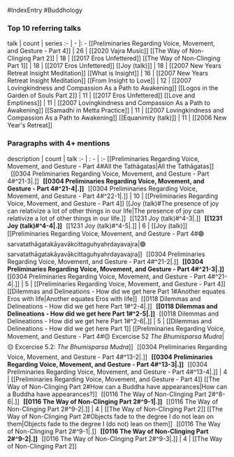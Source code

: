 #IndexEntry #Buddhology

### Top 10 referring talks
talk | count | series
:- | - |: -
[[Preliminaries Regarding Voice, Movement, and Gesture - Part 4]] | 26 | [[2020 Vajra Music]]
[[The Way of Non-Clinging Part 2]] | 18 | [[2017 Eros Unfettered]]
[[The Way of Non-Clinging Part 1]] | 18 | [[2017 Eros Unfettered]]
[[Joy (talk)]] | 18 | [[2007 New Years Retreat Insight Meditation]]
[[What is Insight]] | 16 | [[2007 New Years Retreat Insight Meditation]]
[[From Insight to Love]] | 12 | [[2007 Lovingkindness and Compassion As a Path to Awakening]]
[[Logos in the Garden of Souls Part 2]] | 11 | [[2017 Eros Unfettered]]
[[Love and Emptiness]] | 11 | [[2007 Lovingkindness and Compassion As a Path to Awakening]]
[[Samadhi in Metta Practice]] | 11 | [[2007 Lovingkindness and Compassion As a Path to Awakening]]
[[Equanimity (talk)]] | 11 | [[2006 New Year's Retreat]]

### Paragraphs with 4+ mentions
description | count | talk
:- | : - | :-
[[Preliminaries Regarding Voice, Movement, and Gesture - Part 4#All the Tathāgatas\|All the Tathāgatas]] &nbsp;&nbsp;[[0304 Preliminaries Regarding Voice, Movement, and Gesture - Part 4#^21-3\|.]] &nbsp; **[[0304 Preliminaries Regarding Voice, Movement, and Gesture - Part 4#^21-4\|.]]** &nbsp; [[0304 Preliminaries Regarding Voice, Movement, and Gesture - Part 4#^22-1\|.]] | 10 | [[Preliminaries Regarding Voice, Movement, and Gesture - Part 4]]
[[Joy (talk)#The presence of joy can relativize a lot of other things in our life\|The presence of joy can relativize a lot of other things in our life.]] &nbsp;&nbsp;[[1231 Joy (talk)#^4-3\|.]] &nbsp; **[[1231 Joy (talk)#^4-4\|.]]** &nbsp; [[1231 Joy (talk)#^4-5\|.]] | 6 | [[Joy (talk)]]
[[Preliminaries Regarding Voice, Movement, and Gesture - Part 4#🟢sarvatathāgatakāyavākcittaguhyahṛdayavajra\|🟢sarvatathāgatakāyavākcittaguhyahṛdayavajra]] &nbsp;&nbsp;[[0304 Preliminaries Regarding Voice, Movement, and Gesture - Part 4#^21-2\|.]] &nbsp; **[[0304 Preliminaries Regarding Voice, Movement, and Gesture - Part 4#^21-3\|.]]** &nbsp; [[0304 Preliminaries Regarding Voice, Movement, and Gesture - Part 4#^21-4\|.]] | 5 | [[Preliminaries Regarding Voice, Movement, and Gesture - Part 4]]
[[Dilemmas and Delineations - How did we get here Part 1#Another equates Eros with life\|Another equates Eros with life]] &nbsp;&nbsp;[[0118 Dilemmas and Delineations - How did we get here Part 1#^2-4\|.]] &nbsp; **[[0118 Dilemmas and Delineations - How did we get here Part 1#^2-5\|.]]** &nbsp; [[0118 Dilemmas and Delineations - How did we get here Part 1#^2-6\|.]] | 5 | [[Dilemmas and Delineations - How did we get here Part 1]]
[[Preliminaries Regarding Voice, Movement, and Gesture - Part 4#🟡 Excercise 52 _The Bhumisparsa Mudra_\|🟡 Excercise 5.2: _The Bhumisparsa Mudra_]] &nbsp;&nbsp;[[0304 Preliminaries Regarding Voice, Movement, and Gesture - Part 4#^13-2\|.]] &nbsp; **[[0304 Preliminaries Regarding Voice, Movement, and Gesture - Part 4#^13-3\|.]]** &nbsp; [[0304 Preliminaries Regarding Voice, Movement, and Gesture - Part 4#^13-4\|.]] | 4 | [[Preliminaries Regarding Voice, Movement, and Gesture - Part 4]]
[[The Way of Non-Clinging Part 2#How can a Buddha have appearances\|How can a Buddha have appearances?]] &nbsp;&nbsp;[[0116 The Way of Non-Clinging Part 2#^8-6\|.]] &nbsp; **[[0116 The Way of Non-Clinging Part 2#^9-1\|.]]** &nbsp; [[0116 The Way of Non-Clinging Part 2#^9-2\|.]] | 4 | [[The Way of Non-Clinging Part 2]]
[[The Way of Non-Clinging Part 2#Objects fade to the degree I do not lean on them\|Objects fade to the degree I (do not) lean on them]] &nbsp;&nbsp;[[0116 The Way of Non-Clinging Part 2#^9-1\|.]] &nbsp; **[[0116 The Way of Non-Clinging Part 2#^9-2\|.]]** &nbsp; [[0116 The Way of Non-Clinging Part 2#^9-3\|.]] | 4 | [[The Way of Non-Clinging Part 2]]

